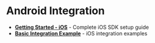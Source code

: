 # Android Integration

- **[Getting Started - iOS](getting-started-ios.md)** - Complete iOS SDK setup guide
- **[Basic Integration Example](examples-ios/basic-integration.md)** - iOS integration examples